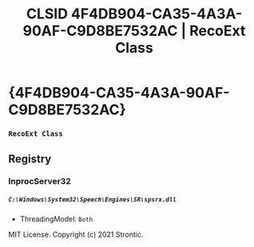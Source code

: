 ﻿---
title: "CLSID 4F4DB904-CA35-4A3A-90AF-C9D8BE7532AC | RecoExt Class"
excerpt: What is COM-Object CLSID 4F4DB904-CA35-4A3A-90AF-C9D8BE7532AC?
---

# {4F4DB904-CA35-4A3A-90AF-C9D8BE7532AC}

### `RecoExt Class`

## Registry


### InprocServer32

##### `C:\Windows\System32\Speech\Engines\SR\spsrx.dll`
* ThreadingModel: `Both`

MIT License. Copyright (c) 2021 Strontic.



